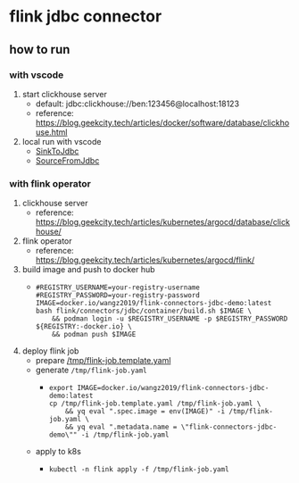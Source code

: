 # flink jdbc connector

## how to run

### with vscode

1. start clickhouse server
    * default: jdbc:clickhouse://ben:123456@localhost:18123
    * reference: https://blog.geekcity.tech/articles/docker/software/database/clickhouse.html
2. local run with vscode
    * [SinkToJdbc](src/main/java/tech/geekcity/flink/connectors/jdbc/SinkToJdbc.java)
    * [SourceFromJdbc](src/main/java/tech/geekcity/flink/connectors/jdbc/SourceFromJdbc.java)

### with flink operator

1. clickhouse server
    * reference: https://blog.geekcity.tech/articles/kubernetes/argocd/database/clickhouse/
2. flink operator
    * reference: https://blog.geekcity.tech/articles/kubernetes/argocd/flink/
3. build image and push to docker hub
    * ```shell
      #REGISTRY_USERNAME=your-registry-username
      #REGISTRY_PASSWORD=your-registry-password
      IMAGE=docker.io/wangz2019/flink-connectors-jdbc-demo:latest
      bash flink/connectors/jdbc/container/build.sh $IMAGE \
          && podman login -u $REGISTRY_USERNAME -p $REGISTRY_PASSWORD ${REGISTRY:-docker.io} \
          && podman push $IMAGE
      ```
4. deploy flink job
    * prepare [/tmp/flink-job.template.yaml](../../flink-job-template.yaml)
    * generate `/tmp/flink-job.yaml`
        + ```shell
          export IMAGE=docker.io/wangz2019/flink-connectors-jdbc-demo:latest
          cp /tmp/flink-job.template.yaml /tmp/flink-job.yaml \
              && yq eval ".spec.image = env(IMAGE)" -i /tmp/flink-job.yaml \
              && yq eval ".metadata.name = \"flink-connectors-jdbc-demo\"" -i /tmp/flink-job.yaml
          ```
    * apply to k8s
        + ```shell
          kubectl -n flink apply -f /tmp/flink-job.yaml
          ```
